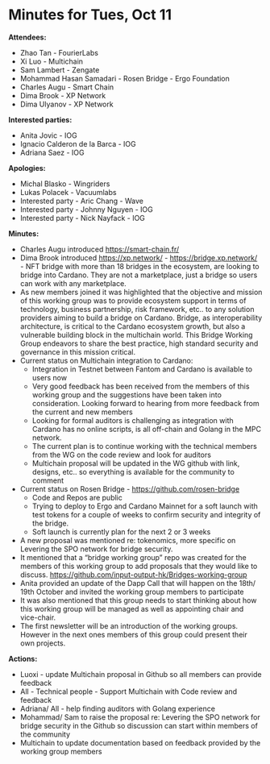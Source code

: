 # Minutes for Tues, Oct 11

**Attendees:**

* Zhao Tan - FourierLabs
* Xi Luo - Multichain
* Sam Lambert - Zengate
* Mohammad Hasan Samadari - Rosen Bridge - Ergo Foundation
* Charles Augu - Smart Chain
* Dima Brook - XP Network
* Dima Ulyanov - XP Network

**Interested parties:**

* Anita Jovic - IOG
* Ignacio Calderon de la Barca - IOG
* Adriana Saez - IOG

**Apologies:**

* Michal Blasko - Wingriders
* Lukas Polacek - Vacuumlabs
* Interested party - Aric Chang - Wave
* Interested party - Johnny Nguyen - IOG
* Interested party - Nick Nayfack - IOG

**Minutes:**

* Charles Augu introduced https://smart-chain.fr/
* Dima Brook  introduced https://xp.network/ - https://bridge.xp.network/ - NFT bridge with more than 18 bridges in the ecosystem, are looking to bridge into Cardano. They are not a marketplace, just a bridge so users can work with any marketplace.
* As new members joined it was highlighted that the objective and mission of this working group was to provide ecosystem support in terms of technology, business partnership, risk framework, etc.. to any solution providers aiming to build a bridge on Cardano. Bridge, as interoperability architecture, is critical to the Cardano ecosystem growth, but  also a vulnerable building block in the multichain world. This Bridge Working Group endeavors to share the best practice, high standard security and governance in this mission critical.
* Current status on Multichain integration to Cardano:
    * Integration in Testnet between Fantom and Cardano is available to users now
    * Very good feedback has been received from the members of this working group and the suggestions have been taken into consideration. Looking forward to hearing from more feedback from the current and new members
    * Looking for formal auditors is challenging as integration with Cardano has no online scripts, is all off-chain and Golang in the MPC network.
    * The current plan is to continue working with the technical members from the WG on the code review and look for auditors
    * Multichain proposal will be updated in the WG github with link, designs, etc.. so everything is available for the community to comment
* Current status on Rosen Bridge - https://github.com/rosen-bridge
    * Code and Repos are public
    * Trying to deploy to Ergo and Cardano Mainnet for a soft launch with test tokens for a couple of weeks to confirm security and integrity of the bridge.
    * Soft launch is currently plan for the next 2 or 3 weeks
* A new proposal was mentioned re: tokenomics, more specific on Levering the SPO network for bridge security.
* It mentioned that a “bridge working group” repo was created for the members of this working group to add proposals that they would like to discuss.
https://github.com/input-output-hk/Bridges-working-group
* Anita provided an update of the Dapp Call that will happen on the 18th/ 19th October and invited the working group members to participate
* It was also mentioned that this group needs to start thinking about how this working group will be managed as well as appointing chair and vice-chair.
* The first newsletter will be an introduction of the working groups. However in the next ones members of this group could present their own projects.

**Actions:**

* Luoxi - update Multichain proposal in Github so all members can provide feedback
* All - Technical people - Support Multichain with Code review and feedback
* Adriana/ All - help finding auditors with Golang experience
* Mohammad/ Sam to raise the proposal re: Levering the SPO network for bridge security in the Github so discussion can start within members of the community
* Multichain to update documentation based on feedback provided by the working group members
